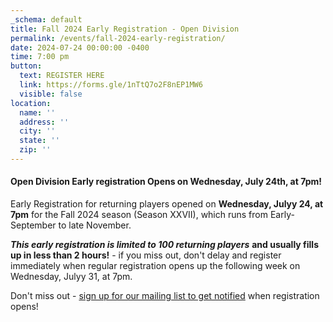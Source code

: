 ```yaml
---
_schema: default
title: Fall 2024 Early Registration - Open Division
permalink: /events/fall-2024-early-registration/
date: 2024-07-24 00:00:00 -0400
time: 7:00 pm
button:
  text: REGISTER HERE
  link: https://forms.gle/1nTtQ7o2F8nEP1MW6
  visible: false
location:
  name: ''
  address: ''
  city: ''
  state: ''
  zip: ''
---
```

#### Open Division Early registration Opens on Wednesday, July 24th, at 7pm!

Early Registration for returning players opened on **Wednesday, Julyy 24, at 7pm** for the Fall 2024 season (Season XXVII), which runs from Early-September to late November.

***This early registration is limited to 100 returning players*** **and usually fills up in less than 2 hours!** - if you miss out, don't delay and register immediately when regular registration opens up the following week on Wednesday, Julyy 31, at 7pm.&nbsp;

Don't miss out - [sign up for our mailing list to get notified](http://eepurl.com/c9JkQz) when registration opens!